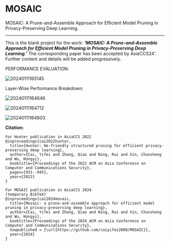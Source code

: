 # MOSAIC
MOSAIC: A Prune-and-Assemble Approach for Efficient Model Pruning in Privacy-Preserving Deep Learning.

------------------------------------------------
This is the blank project for the work: _**'MOSAIC: A Prune-and-Assemble Approach for Efficient Model Pruning in Privacy-Preserving Deep Learning.'**_ The corresponding paper has been accepted by AsiaCCS24'. Further content and details will be added progressively.


PERFORMANCE EVALUATION:

![20240111165145](https://github.com/caiyifei2008/MOSAIC/assets/55211869/c328f661-4bb1-43ec-ab5e-af927e860a1a)


Layer-Wise Performance Breakdown:

![20240111164646](https://github.com/caiyifei2008/MOSAIC/assets/55211869/c4dfdd0d-19ad-4a20-af35-2d3068f27695)

![20240111164712](https://github.com/caiyifei2008/MOSAIC/assets/55211869/9591f142-edbb-4552-b08a-7d1311985afd)

![20240111164803](https://github.com/caiyifei2008/MOSAIC/assets/55211869/da6af739-1d17-4e96-861b-25200e27ba18)



**Citation:**
```
For Hunter publication in AsiaCCS 2022
@inproceedings{cai2022hunter,
  title={Hunter: He-friendly structured pruning for efficient privacy-preserving deep learning},
  author={Cai, Yifei and Zhang, Qiao and Ning, Rui and Xin, Chunsheng and Wu, Hongyi},
  booktitle={Proceedings of the 2022 ACM on Asia Conference on Computer and Communications Security},
  pages={931--945},
  year={2022}
}

For MOSAIC publication in AsiaCCS 2024
(temporary BibTeX)
@inproceedings{cai2024mosaic,
  title={Mosaic: a prune-and-assemble approach for efficient model pruning in privacy-preserving deep learning},
  author={Cai, Yifei and Zhang, Qiao and Ning, Rui and Xin, Chunsheng and Wu, Hongyi},
  booktitle={Proceedings of the 2024 ACM on Asia Conference on Computer and Communications Security},
  howpublished = {\url{https://github.com/caiyifei2008/MOSAIC}},
  year={2024}
}
```
